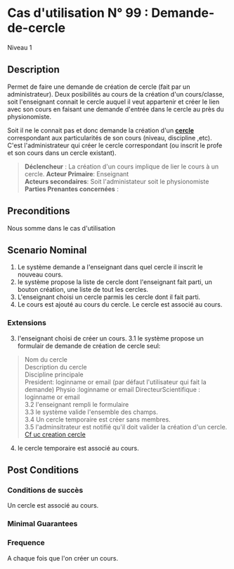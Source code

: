 
# Cas d'utilisation N° 99 :  Demande-de-cercle

Niveau 1

##	Description

Permet de faire une demande de création de cercle (fait par un administrateur).
Deux posibilités au cours de la création d'un cours/classe, soit l'enseignant connait le cercle auquel il veut appartenir et créer le lien avec son cours en faisant une demande d'entrée dans le cercle au près du physionomiste.

Soit il ne le connait pas et donc demande la création d'un **[cercle](https://github.com/PremierLangage/plconception/blob/master/conception/concept/cercle.md)**  correspondant aux particularités de son cours (niveau, discipline ,etc). C'est l'administrateur qui créer le cercle correspondant (ou inscrit le profe et son cours dans un cercle existant).




> **Déclencheur** : La création d'un cours implique de lier le cours à un cercle. 
> **Acteur Primaire**: Enseignant   
> **Acteurs secondaires**: Soit l'administateur soit le physionomiste   
> **Parties Prenantes concernées** : 
 
 
## Preconditions

Nous somme dans le cas d'utilisation 

## Scenario Nominal

1.	Le système demande a l'enseignant dans quel cercle il inscrit le nouveau cours.  
2. le système propose la liste de cercle dont l'enseignant fait parti, un bouton création, une liste de tout les cercles. 
3.	L'enseignant choisi un cercle parmis les cercle dont il fait parti.
4.	Le cours est ajouté au cours du cercle. Le cercle est associé au cours.


###	Extensions
3. l'enseignant choisi de créer un cours. 
3.1 le système propose un formulair de demande de création de cercle seul:
> Nom du cercle   
> Description du cercle   
> Discipline principale   
> President: loginname or email (par défaut l'utilisateur qui fait la demande)
> Physio :loginname or email 
> DirecteurScientifique : loginname or email   
3.2 l'enseignant rempli le formulaire   
3.3 le système valide l'ensemble des champs.   
3.4 Un cercle temporaire est créer sans membres.  
3.5 l'adminsitrateur est notifié qu'il doit valider la création d'un cercle. 
[Cf uc creation cercle](../Administrateur/creation-cercle.md)
4. le cercle temporaire est associé au cours.  


## Post Conditions
### Conditions de succès 
Un cercle est associé au cours.

### Minimal Guarantees

### Frequence
A chaque fois que l'on créer un cours.
